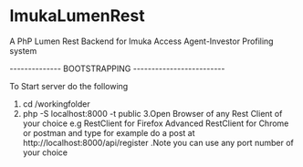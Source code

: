 # ImukaLumenRest
A PhP Lumen Rest Backend for Imuka Access Agent-Investor Profiling system

-------------- BOOTSTRAPPING -------------------------

To Start server do the following
1. cd /workingfolder
2. php -S localhost:8000 -t public
3.Open Browser of any Rest Client of your choice e.g RestClient for Firefox Advanced RestClient for Chrome or postman and type
for example do a post at http://localhost:8000/api/register
.Note you can use any port number of  your choice
